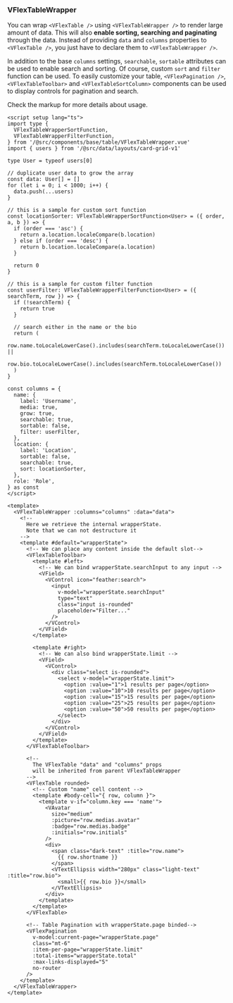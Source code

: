 ### VFlexTableWrapper

You can wrap `<VFlexTable />` using `<VFlexTableWrapper />` to render large
amount of data.
This will also **enable sorting, searching and paginating** through the data.
Instead of providing `data` and `columns` properties to `<VFlexTable />`,
you just have to declare them to `<VFlexTableWrapper />`.

In addition to the base `columns` settings, `searchable`, `sortable` attributes
can be used to enable search and sorting. Of course, custom `sort` and `filter`
function can be used. To easily customize your table, `<VFlexPagination />`, `<VFlexTableToolbar>`
and `<VFlexTableSortColumn>` components can be used
to display controls for pagination and search.

Check the markup for more details about usage.

<!--code-->

```vue
<script setup lang="ts">
import type {
  VFlexTableWrapperSortFunction,
  VFlexTableWrapperFilterFunction,
} from '/@src/components/base/table/VFlexTableWrapper.vue'
import { users } from '/@src/data/layouts/card-grid-v1'

type User = typeof users[0]

// duplicate user data to grow the array
const data: User[] = []
for (let i = 0; i < 1000; i++) {
  data.push(...users)
}

// this is a sample for custom sort function
const locationSorter: VFlexTableWrapperSortFunction<User> = ({ order, a, b }) => {
  if (order === 'asc') {
    return a.location.localeCompare(b.location)
  } else if (order === 'desc') {
    return b.location.localeCompare(a.location)
  }

  return 0
}

// this is a sample for custom filter function
const userFilter: VFlexTableWrapperFilterFunction<User> = ({ searchTerm, row }) => {
  if (!searchTerm) {
    return true
  }

  // search either in the name or the bio
  return (
    row.name.toLocaleLowerCase().includes(searchTerm.toLocaleLowerCase()) ||
    row.bio.toLocaleLowerCase().includes(searchTerm.toLocaleLowerCase())
  )
}

const columns = {
  name: {
    label: 'Username',
    media: true,
    grow: true,
    searchable: true,
    sortable: false,
    filter: userFilter,
  },
  location: {
    label: 'Location',
    sortable: false,
    searchable: true,
    sort: locationSorter,
  },
  role: 'Role',
} as const
</script>

<template>
  <VFlexTableWrapper :columns="columns" :data="data">
    <!-- 
      Here we retrieve the internal wrapperState. 
      Note that we can not destructure it 
    -->
    <template #default="wrapperState">
      <!-- We can place any content inside the default slot-->
      <VFlexTableToolbar>
        <template #left>
          <!-- We can bind wrapperState.searchInput to any input -->
          <VField>
            <VControl icon="feather:search">
              <input
                v-model="wrapperState.searchInput"
                type="text"
                class="input is-rounded"
                placeholder="Filter..."
              />
            </VControl>
          </VField>
        </template>

        <template #right>
          <!-- We can also bind wrapperState.limit -->
          <VField>
            <VControl>
              <div class="select is-rounded">
                <select v-model="wrapperState.limit">
                  <option :value="1">1 results per page</option>
                  <option :value="10">10 results per page</option>
                  <option :value="15">15 results per page</option>
                  <option :value="25">25 results per page</option>
                  <option :value="50">50 results per page</option>
                </select>
              </div>
            </VControl>
          </VField>
        </template>
      </VFlexTableToolbar>

      <!-- 
        The VFlexTable "data" and "columns" props 
        will be inherited from parent VFlexTableWrapper 
      -->
      <VFlexTable rounded>
        <!-- Custom "name" cell content -->
        <template #body-cell="{ row, column }">
          <template v-if="column.key === 'name'">
            <VAvatar
              size="medium"
              :picture="row.medias.avatar"
              :badge="row.medias.badge"
              :initials="row.initials"
            />
            <div>
              <span class="dark-text" :title="row.name">
                {{ row.shortname }}
              </span>
              <VTextEllipsis width="280px" class="light-text" :title="row.bio">
                <small>{{ row.bio }}</small>
              </VTextEllipsis>
            </div>
          </template>
        </template>
      </VFlexTable>

      <!-- Table Pagination with wrapperState.page binded-->
      <VFlexPagination
        v-model:current-page="wrapperState.page"
        class="mt-6"
        :item-per-page="wrapperState.limit"
        :total-items="wrapperState.total"
        :max-links-displayed="5"
        no-router
      />
    </template>
  </VFlexTableWrapper>
</template>
```

<!--/code-->
